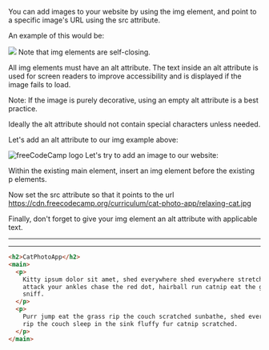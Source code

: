 You can add images to your website by using the img element, and point to a specific image's URL using the src attribute.

An example of this would be:

<img src="https://www.freecatphotoapp.com/your-image.jpg">
Note that img elements are self-closing.

All img elements must have an alt attribute. The text inside an alt attribute is used for screen readers to improve accessibility and is displayed if the image fails to load.

Note: If the image is purely decorative, using an empty alt attribute is a best practice.

Ideally the alt attribute should not contain special characters unless needed.

Let's add an alt attribute to our img example above:

<img src="https://www.freecatphotoapp.com/your-image.jpg" alt="freeCodeCamp logo">
Let's try to add an image to our website:

Within the existing main element, insert an img element before the existing p elements.

Now set the src attribute so that it points to the url https://cdn.freecodecamp.org/curriculum/cat-photo-app/relaxing-cat.jpg

Finally, don't forget to give your img element an alt attribute with applicable text.

---

---

```html
<h2>CatPhotoApp</h2>
<main>
  <p>
    Kitty ipsum dolor sit amet, shed everywhere shed everywhere stretching
    attack your ankles chase the red dot, hairball run catnip eat the grass
    sniff.
  </p>
  <p>
    Purr jump eat the grass rip the couch scratched sunbathe, shed everywhere
    rip the couch sleep in the sink fluffy fur catnip scratched.
  </p>
</main>
```
